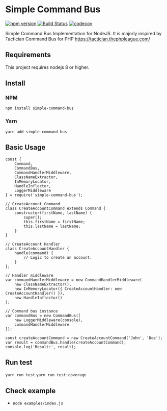 # Simple Command Bus
[![npm version](https://badge.fury.io/js/simple-command-bus.svg)](https://badge.fury.io/js/simple-command-bus)
[![Build Status](https://travis-ci.org/erickjth/simple-command-bus.png?branch=master)](https://travis-ci.org/erickjth/simple-command-bus)
[![codecov](https://codecov.io/gh/erickjth/simple-command-bus/branch/master/graph/badge.svg)](https://codecov.io/gh/erickjth/simple-command-bus)


Simple Command Bus Implementation for NodeJS.
It is majorly inspired by Tactician Command Bus for PHP https://tactician.thephpleague.com/

## Requirements
This project requires nodejs 8 or higher.

## Install
### NPM
`npm install simple-command-bus`
### Yarn
`yarn add simple-command-bus`

## Basic Usage
```
const {
	Command,
	CommandBus,
	CommandHandlerMiddleware,
	ClassNameExtractor,
	InMemoryLocator,
	HandleInflector,
	LoggerMiddleware 
} = require('simple-command-bus');

// CreateAccount Command
class CreateAccountCommand extends Command {
	constructor(firstName, lastName) {
		super();
		this.firstName = firstName;
		this.lastName = lastName;
	}
}

// CreateAccount Handler
class CreateAccountHandler {
	handle(command) {
		// Logic to create an account.
	}
};

// Handler middleware
var commandHandlerMiddleware = new CommandHandlerMiddleware(
	new ClassNameExtractor(),
	new InMemoryLocator({ CreateAccountHandler: new CreateAccountHandler() }),
	new HandleInflector()
);

// Command bus instance
var commandBus = new CommandBus([
	new LoggerMiddleware(console),
	commandHandlerMiddleware
]);

const createAccountCommand = new CreateAccountCommand('John', 'Doe');
var result = commandBus.handle(createAccountCommand);
console.log('Result:', result);
```

## Run test
`yarn run test`
`yarn run test:coverage`

## Check example
- `node examples/index.js`
